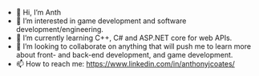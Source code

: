 - 👋 Hi, I’m Anth
- 👀 I’m interested in game development and software development/engineering.
- 🌱 I’m currently learning C++, C# and ASP.NET core for web APIs.
- 💞️ I’m looking to collaborate on anything that will push me to learn more about front- and back-end development, and game development.
- 📫 How to reach me: https://www.linkedin.com/in/anthonyjcoates/

<!---
MrBumShine/MrBumShine is a ✨ special ✨ repository because its `README.md` (this file) appears on your GitHub profile.
You can click the Preview link to take a look at your changes.
--->

